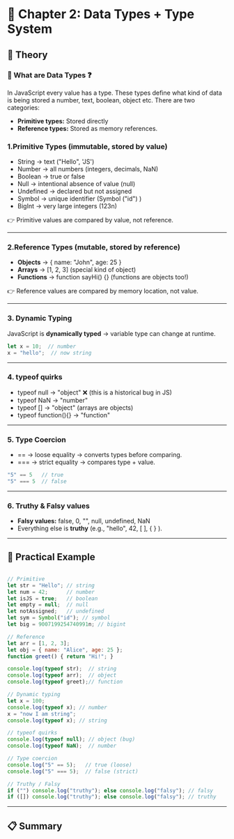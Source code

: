 # 🎯 Chapter 2: Data Types + Type System
## 📖 Theory
### 📌 What are Data Types ❓
In JavaScript every value has a type.
These types define what kind of data is being stored a number, text, boolean, object etc.
There are two categories:
- **Primitive types:** Stored directly
- **Reference types:** Stored as memory references.
  
### 1.Primitive Types (immutable, stored by value)
- String → text ("Hello", 'JS')
- Number → all numbers (integers, decimals, NaN)
- Boolean → true or false
- Null → intentional absence of value (null)
- Undefined → declared but not assigned
- Symbol → unique identifier (Symbol ("id") )
- BigInt → very large integers (123n)
 
👉 Primitive values are compared by value, not reference.
<hr>

### 2.Reference Types (mutable, stored by reference)
- **Objects** → { name: "John", age: 25 }
- **Arrays** → [1, 2, 3] (special kind of object)
- **Functions** → function sayHi() {} (functions are objects too!)
  
👉 Reference values are compared by memory location, not value.
<hr>

### 3. Dynamic Typing
JavaScript is **dynamically typed** → variable type can change at runtime.
```js
let x = 10;  // number
x = "hello";  // now string
```
<hr>

### 4. typeof quirks
- typeof null → "object" ❌ (this is a historical bug in JS)
- typeof NaN → "number"
- typeof [] → "object" (arrays are objects)
- typeof function(){} → "function"
<hr>

### 5. Type Coercion
- == → loose equality → converts types before comparing.
- === → strict equality → compares type + value.
```js
"5" == 5   // true
"5" === 5  // false
```
<hr>

### 6. Truthy & Falsy values
- **Falsy values:** false, 0, "", null, undefined, NaN
- Everything else is **truthy** (e.g., "hello", 42, [ ], { } ).
<hr>

## 📝 Practical Example
```js

// Primitive
let str = "Hello"; // string
let num = 42;      // number
let isJS = true;   // boolean
let empty = null;  // null
let notAssigned;   // undefined
let sym = Symbol("id"); // symbol
let big = 9007199254740991n; // bigint

// Reference
let arr = [1, 2, 3];
let obj = { name: "Alice", age: 25 };
function greet() { return "Hi!"; }

console.log(typeof str);  // string
console.log(typeof arr);  // object
console.log(typeof greet);// function

// Dynamic typing
let x = 100;
console.log(typeof x); // number
x = "now I am string";
console.log(typeof x); // string

// typeof quirks
console.log(typeof null); // object (bug)
console.log(typeof NaN);  // number

// Type coercion
console.log("5" == 5);   // true (loose)
console.log("5" === 5);  // false (strict)

// Truthy / Falsy
if ("") console.log("truthy"); else console.log("falsy"); // falsy
if ([]) console.log("truthy"); else console.log("falsy"); // truthy

```
<hr>

## 📋 Summary